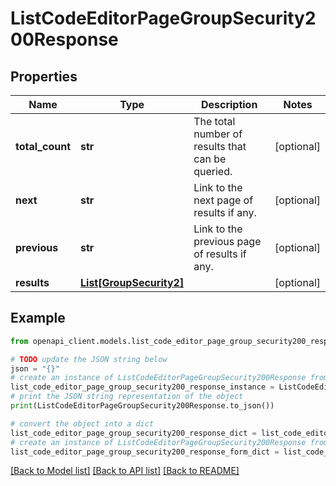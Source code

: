 # ListCodeEditorPageGroupSecurity200Response


## Properties

Name | Type | Description | Notes
------------ | ------------- | ------------- | -------------
**total_count** | **str** | The total number of results that can be queried. | [optional] 
**next** | **str** | Link to the next page of results if any. | [optional] 
**previous** | **str** | Link to the previous page of results if any. | [optional] 
**results** | [**List[GroupSecurity2]**](GroupSecurity2.md) |  | [optional] 

## Example

```python
from openapi_client.models.list_code_editor_page_group_security200_response import ListCodeEditorPageGroupSecurity200Response

# TODO update the JSON string below
json = "{}"
# create an instance of ListCodeEditorPageGroupSecurity200Response from a JSON string
list_code_editor_page_group_security200_response_instance = ListCodeEditorPageGroupSecurity200Response.from_json(json)
# print the JSON string representation of the object
print(ListCodeEditorPageGroupSecurity200Response.to_json())

# convert the object into a dict
list_code_editor_page_group_security200_response_dict = list_code_editor_page_group_security200_response_instance.to_dict()
# create an instance of ListCodeEditorPageGroupSecurity200Response from a dict
list_code_editor_page_group_security200_response_form_dict = list_code_editor_page_group_security200_response.from_dict(list_code_editor_page_group_security200_response_dict)
```
[[Back to Model list]](../README.md#documentation-for-models) [[Back to API list]](../README.md#documentation-for-api-endpoints) [[Back to README]](../README.md)


